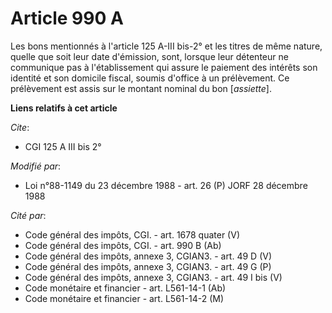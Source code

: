 # Article 990 A

Les bons mentionnés à l'article 125 A-III bis-2° et les titres de même nature, quelle que soit leur date d'émission, sont,
lorsque leur détenteur ne communique pas à l'établissement qui assure le paiement des intérêts son identité et son domicile
fiscal, soumis d'office à un prélèvement. Ce prélèvement est assis sur le montant nominal du bon [*assiette*].

**Liens relatifs à cet article**

_Cite_:

  - CGI 125 A III bis 2°

_Modifié par_:

  - Loi n°88-1149 du 23 décembre 1988 - art. 26 (P) JORF 28 décembre 1988

_Cité par_:

  - Code général des impôts, CGI. - art. 1678 quater (V)
  - Code général des impôts, CGI. - art. 990 B (Ab)
  - Code général des impôts, annexe 3, CGIAN3. - art. 49 D (V)
  - Code général des impôts, annexe 3, CGIAN3. - art. 49 G (P)
  - Code général des impôts, annexe 3, CGIAN3. - art. 49 I bis (V)
  - Code monétaire et financier - art. L561-14-1 (Ab)
  - Code monétaire et financier - art. L561-14-2 (M)
